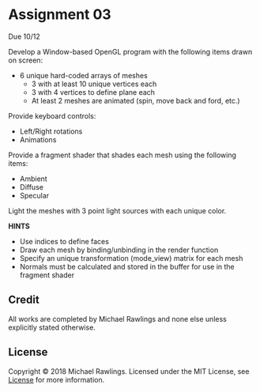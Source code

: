 # Assignment 03
Due 10/12

Develop a Window-based OpenGL program with the following items drawn on screen:
* 6 unique hard-coded arrays of meshes
    * 3 with at least 10 unique vertices each
    * 3 with 4 vertices to define plane each
    * At least 2 meshes are animated (spin, move back and ford, etc.)

Provide keyboard controls:
* Left/Right rotations
* Animations

Provide a fragment shader that shades each mesh using the following items:
* Ambient
* Diffuse
* Specular

Light the meshes with 3 point light sources with each unique color.

**HINTS**
* Use indices to define faces
* Draw each mesh by binding/unbinding in the render function
* Specify an unique transformation (mode_view) matrix for each mesh
* Normals must be calculated and stored in the buffer for use in the fragment shader


## Credit
All works are completed by Michael Rawlings and none else unless explicitly stated otherwise.

## License
Copyright &copy; 2018 Michael Rawlings. Licensed under the MIT License, see [License](LICENSE) for more information.
